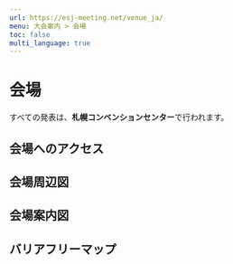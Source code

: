 ```yaml
---
url: https://esj-meeting.net/venue_ja/
menu: 大会案内 > 会場
toc: false
multi_language: true
---
```

<!--実行委員会担当者様

こんにちは。ESJ72運営部会長の橋本洸哉です。

今回は、みなさまにホームページの原稿のご作成をご依頼したくメールしました。先日、ESJ72の公式ホームページが稼働を開始しました。現在は、主に日程・会場の周知と、公募セッション・ERシンポジウムの募集が主な情報になっております。9月後半にはホームページを大幅に更新し、大会案内（会場情報等）と各種講演（集会・一般講演・高ポス）の申込み情報を掲載する予定です。運営部会では、現在、9月の更新に向けて準備を進めています。

実行委員会の皆様には、ESJ72のWebサイト上で掲載する「会場」「参加にあたって」のページの執筆をお願いします。去年の原稿を基にした構成原案をお送りします。原稿を執筆の上、締め切りまでにWeb掲載依頼チャンネルにてお送りください。公開は9月下旬を予定しています。

・9月下旬の更新時に優先的にご用意頂きたい項目は、「会場へのアクセス」です。
・Webサイト更新は、9月下旬の次は応募締切後の12月を予定しています。12月ごろまで確定しない項目はこの段階では消していただいてかまいません。
・特に本ページの内容は、申し込み時に必要不可欠な情報は少ないため、後回しにしていただいて構いません。12月の更新タイミングで掲載できるようページの項目をご準備ください。
・構成原案はあくまで参考ですので、適宜情報が伝わりやすいよう、情報の取捨選択も含めて編集をお願いします。
・英語版の作成もお願いいたします。

お手数おかけしますが、何卒よろしくお願いいたします。

運営部会長　橋本洸哉
-->

# 会場

すべての発表は、**札幌コンベンションセンター**で行われます。

## 会場へのアクセス

## 会場周辺図

## 会場案内図

## バリアフリーマップ

